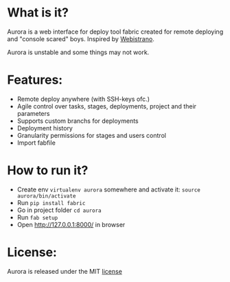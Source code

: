 What is it?
===========

Aurora is a web interface for deploy tool fabric created for remote deploying and "console scared" boys.
Inspired by [Webistrano](https://github.com/peritor/webistrano/).

Aurora is unstable and some things may not work.


Features:
========

* Remote deploy anywhere (with SSH-keys ofc.)
* Agile control over tasks, stages, deployments, project and their parameters
* Supports custom branchs for deployments
* Deployment history
* Granularity permissions for stages and users control
* Import fabfile


How to run it?
==============

* Create env `virtualenv aurora` somewhere and activate it: `source aurora/bin/activate`
* Run `pip install fabric`
* Go in project folder `cd aurora`
* Run `fab setup`
* Open http://127.0.0.1:8000/ in browser


License:
=======

Aurora is released under the MIT [license](http://www.opensource.org/licenses/MIT)
